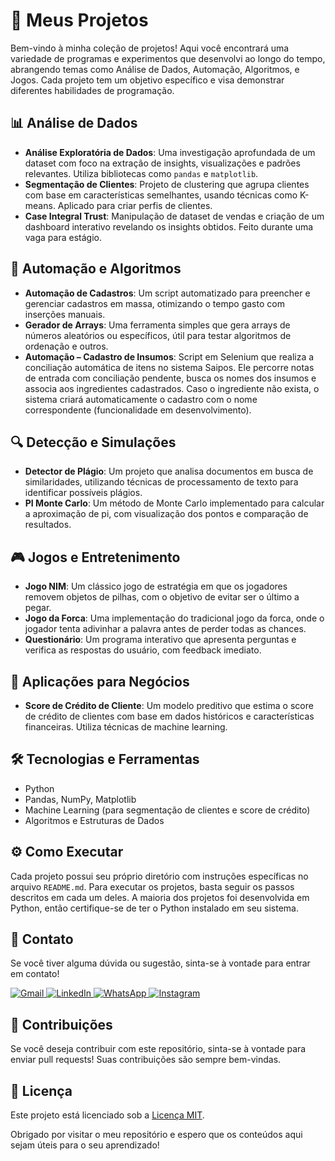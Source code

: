 # 💼 Meus Projetos

Bem-vindo à minha coleção de projetos! Aqui você encontrará uma variedade de programas e experimentos que desenvolvi ao longo do tempo, abrangendo temas como Análise de Dados, Automação, Algoritmos, e Jogos. Cada projeto tem um objetivo específico e visa demonstrar diferentes habilidades de programação.

## 📊 Análise de Dados

- **Análise Exploratória de Dados**: Uma investigação aprofundada de um dataset com foco na extração de insights, visualizações e padrões relevantes. Utiliza bibliotecas como `pandas` e `matplotlib`.
- **Segmentação de Clientes**: Projeto de clustering que agrupa clientes com base em características semelhantes, usando técnicas como K-means. Aplicado para criar perfis de clientes.
- **Case Integral Trust**: Manipulação de dataset de vendas e criação de um dashboard interativo revelando os insights obtidos. Feito durante uma vaga para estágio.

## 🤖 Automação e Algoritmos

- **Automação de Cadastros**: Um script automatizado para preencher e gerenciar cadastros em massa, otimizando o tempo gasto com inserções manuais.
- **Gerador de Arrays**: Uma ferramenta simples que gera arrays de números aleatórios ou específicos, útil para testar algoritmos de ordenação e outros.
- **Automação – Cadastro de Insumos**: Script em Selenium que realiza a conciliação automática de itens no sistema Saipos. Ele percorre notas de entrada com conciliação pendente, busca os nomes dos insumos e associa aos ingredientes cadastrados. Caso o ingrediente não exista, o sistema criará automaticamente o cadastro com o nome correspondente (funcionalidade em desenvolvimento).
## 🔍 Detecção e Simulações

- **Detector de Plágio**: Um projeto que analisa documentos em busca de similaridades, utilizando técnicas de processamento de texto para identificar possíveis plágios.
- **PI Monte Carlo**: Um método de Monte Carlo implementado para calcular a aproximação de pi, com visualização dos pontos e comparação de resultados.

## 🎮 Jogos e Entretenimento

- **Jogo NIM**: Um clássico jogo de estratégia em que os jogadores removem objetos de pilhas, com o objetivo de evitar ser o último a pegar.
- **Jogo da Forca**: Uma implementação do tradicional jogo da forca, onde o jogador tenta adivinhar a palavra antes de perder todas as chances.
- **Questionário**: Um programa interativo que apresenta perguntas e verifica as respostas do usuário, com feedback imediato.

## 🏦 Aplicações para Negócios

- **Score de Crédito de Cliente**: Um modelo preditivo que estima o score de crédito de clientes com base em dados históricos e características financeiras. Utiliza técnicas de machine learning.
  
## 🛠️ Tecnologias e Ferramentas

- Python
- Pandas, NumPy, Matplotlib
- Machine Learning (para segmentação de clientes e score de crédito)
- Algoritmos e Estruturas de Dados

## ⚙️ Como Executar

Cada projeto possui seu próprio diretório com instruções específicas no arquivo `README.md`. Para executar os projetos, basta seguir os passos descritos em cada um deles. A maioria dos projetos foi desenvolvida em Python, então certifique-se de ter o Python instalado em seu sistema.

## 💬 Contato

Se você tiver alguma dúvida ou sugestão, sinta-se à vontade para entrar em contato!

<p align="left">
  <a href="mailto:pablocaballero07@gmail.com" title="Gmail">
    <img src="https://img.shields.io/badge/-Gmail-FF0000?style=flat-square&labelColor=FF0000&logo=gmail&logoColor=white" alt="Gmail"/>
  </a>
  <a href="https://www.linkedin.com/in/pabl0maciel" title="LinkedIn">
    <img src="https://img.shields.io/badge/-Linkedin-0e76a8?style=flat-square&logo=Linkedin&logoColor=white" alt="LinkedIn"/>
  </a>
  <a href="https://wa.me/11963934212" title="WhatsApp">
    <img src="https://img.shields.io/badge/-WhatsApp-25d366?style=flat-square&labelColor=25d366&logo=whatsapp&logoColor=white" alt="WhatsApp"/>
  </a>
  <a href="https://www.instagram.com/pabl0maciel" title="Instagram">
    <img src="https://img.shields.io/badge/-Instagram-DF0174?style=flat-square&labelColor=DF0174&logo=instagram&logoColor=white" alt="Instagram"/>
  </a>
</p>

## 🤝 Contribuições

Se você deseja contribuir com este repositório, sinta-se à vontade para enviar pull requests! Suas contribuições são sempre bem-vindas.

## 📜 Licença

Este projeto está licenciado sob a [Licença MIT](LICENSE).

Obrigado por visitar o meu repositório e espero que os conteúdos aqui sejam úteis para o seu aprendizado!

